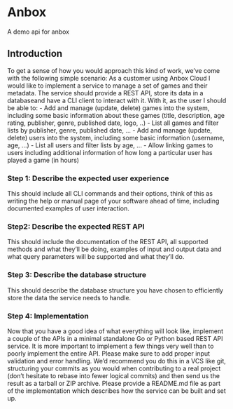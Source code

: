 # Anbox
A demo api for anbox


## Introduction
To get a sense of how you would approach this kind of work, we’ve come with the following
simple scenario:
As a customer using Anbox Cloud I would like to implement a service to manage a set of
games and their metadata. The service should provide a REST API, store its data in a databaseand have a CLI client to interact with it.
With it, as the user I should be able to:
    - Add and manage (update, delete) games into the system, including some basic
    information about these games (title, description, age rating, publisher, genre,
    published date, logo, ..)
    - List all games and filter lists by publisher, genre, published date, ...
    - Add and manage (update, delete) users into the system, including some basic
    information (username, age, ...)
    - List all users and filter lists by age, ...
    - Allow linking games to users including additional information of how long a particular
    user has played a game (in hours)

### Step 1: Describe the expected user experience
This should include all CLI commands and their options, think of this as writing the help or
manual page of your software ahead of time, including documented examples of user
interaction.

### Step2: Describe the expected REST API
This should include the documentation of the REST API, all supported methods and what
they’ll be doing, examples of input and output data and what query parameters will be
supported and what they’ll do.

### Step 3: Describe the database structure
This should describe the database structure you have chosen to efficiently store the data the
service needs to handle.

### Step 4: Implementation
Now that you have a good idea of what everything will look like, implement a couple of the
APIs in a minimal standalone Go or Python based REST API service. It is more important to
implement a few things very well than to poorly implement the entire API. Please make sure
to add proper input validation and error handling.
We’d recommend you do this in a VCS like git, structuring your commits as you would when
contributing to a real project (don’t hesitate to rebase into fewer logical commits) and then
send us the result as a tarball or ZIP archive.
Please provide a README.md file as part of the implementation which describes how the
service can be built and set up.